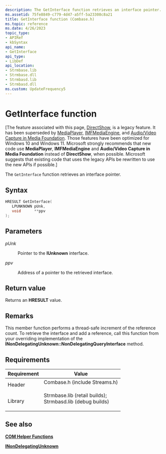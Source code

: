 ```yaml
---
description: The GetInterface function retrieves an interface pointer.
ms.assetid: 75fe8849-c779-4d47-a5ff-5a23308c8a21
title: GetInterface function (Combase.h)
ms.topic: reference
ms.date: 4/26/2023
topic_type: 
- APIRef
- kbSyntax
api_name: 
- GetInterface
api_type: 
- LibDef
api_location: 
- Strmbase.lib
- Strmbase.dll
- Strmbasd.lib
- Strmbasd.dll
ms.custom: UpdateFrequency5
---
```


# GetInterface function

\[The feature associated with this page, [DirectShow](/windows/win32/directshow/directshow), is a legacy feature. It has been superseded by [MediaPlayer](/uwp/api/Windows.Media.Playback.MediaPlayer), [IMFMediaEngine](/windows/win32/api/mfmediaengine/nn-mfmediaengine-imfmediaengine), and [Audio/Video Capture in Media Foundation](windows/win32/medfound/audio-video-capture-in-media-foundation). Those features have been optimized for Windows 10 and Windows 11. Microsoft strongly recommends that new code use **MediaPlayer**, **IMFMediaEngine** and **Audio/Video Capture in Media Foundation** instead of **DirectShow**, when possible. Microsoft suggests that existing code that uses the legacy APIs be rewritten to use the new APIs if possible.\]

The `GetInterface` function retrieves an interface pointer.

## Syntax


```C++
HRESULT GetInterface(
   LPUNKNOWN pUnk,
   void      **ppv
);
```



## Parameters

<dl> <dt>

*pUnk* 
</dt> <dd>

Pointer to the **IUnknown** interface.

</dd> <dt>

*ppv* 
</dt> <dd>

Address of a pointer to the retrieved interface.

</dd> </dl>

## Return value

Returns an **HRESULT** value.

## Remarks

This member function performs a thread-safe increment of the reference count. To retrieve the interface and add a reference, call this function from your overriding implementation of the **INonDelegatingUnknown::NonDelegatingQueryInterface** method.

## Requirements



| Requirement | Value |
|--------------------|--------------------------------------------------------------------------------------------------------------------------------------------------------------------------------------------|
| Header<br/>  | <dl> <dt>Combase.h (include Streams.h)</dt> </dl>                                                                                   |
| Library<br/> | <dl> <dt>Strmbase.lib (retail builds); </dt> <dt>Strmbasd.lib (debug builds)</dt> </dl> |



## See also

<dl> <dt>

[**COM Helper Functions**](com-helper-functions.md)
</dt> <dt>

[**INonDelegatingUnknown**](inondelegatingunknown.md)
</dt> </dl>

 

 




